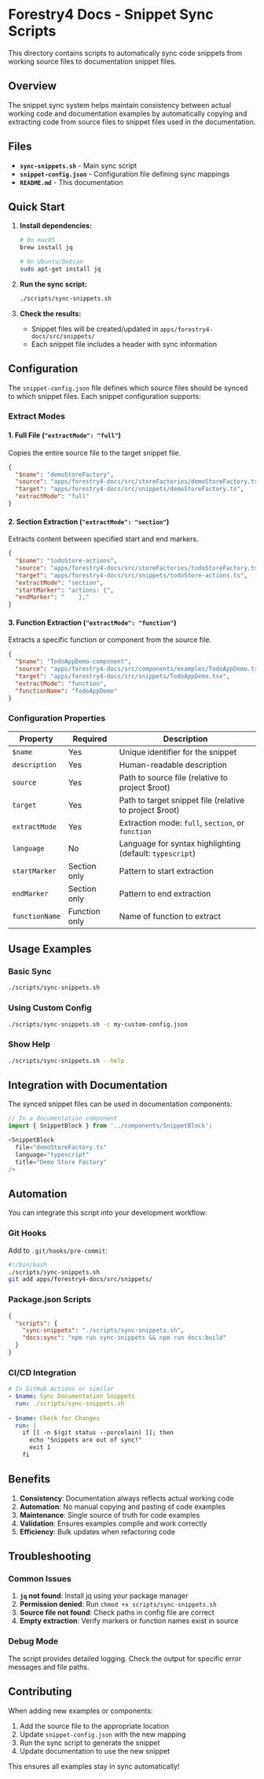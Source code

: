 # Forestry4 Docs - Snippet Sync Scripts

This directory contains scripts to automatically sync code snippets from working source files to documentation snippet files.

## Overview

The snippet sync system helps maintain consistency between actual working code and documentation examples by automatically copying and extracting code from source files to snippet files used in the documentation.

## Files

- **`sync-snippets.sh`** - Main sync script
- **`snippet-config.json`** - Configuration file defining sync mappings
- **`README.md`** - This documentation

## Quick Start

1. **Install dependencies:**
   ```bash
   # On macOS
   brew install jq
   
   # On Ubuntu/Debian
   sudo apt-get install jq
   ```

2. **Run the sync script:**
   ```bash
   ./scripts/sync-snippets.sh
   ```

3. **Check the results:**
   - Snippet files will be created/updated in `apps/forestry4-docs/src/snippets/`
   - Each snippet file includes a header with sync information

## Configuration

The `snippet-config.json` file defines which source files should be synced to which snippet files. Each snippet configuration supports:

### Extract Modes

#### 1. Full File (`"extractMode": "full"`)
Copies the entire source file to the target snippet file.

```json
{
  "$name": "demoStoreFactory",
  "source": "apps/forestry4-docs/src/storeFactories/demoStoreFactory.ts",
  "target": "apps/forestry4-docs/src/snippets/demoStoreFactory.ts",
  "extractMode": "full"
}
```

#### 2. Section Extraction (`"extractMode": "section"`)
Extracts content between specified start and end markers.

```json
{
  "$name": "todoStore-actions",
  "source": "apps/forestry4-docs/src/storeFactories/todoStoreFactory.ts",
  "target": "apps/forestry4-docs/src/snippets/todoStore-actions.ts",
  "extractMode": "section",
  "startMarker": "actions: {",
  "endMarker": "    },"
}
```

#### 3. Function Extraction (`"extractMode": "function"`)
Extracts a specific function or component from the source file.

```json
{
  "$name": "TodoAppDemo-component",
  "source": "apps/forestry4-docs/src/components/examples/TodoAppDemo.tsx",
  "target": "apps/forestry4-docs/src/snippets/TodoAppDemo.tsx",
  "extractMode": "function",
  "functionName": "TodoAppDemo"
}
```

### Configuration Properties

| Property | Required | Description |
|----------|----------|-------------|
| `$name` | Yes | Unique identifier for the snippet |
| `description` | Yes | Human-readable description |
| `source` | Yes | Path to source file (relative to project $root) |
| `target` | Yes | Path to target snippet file (relative to project $root) |
| `extractMode` | Yes | Extraction mode: `full`, `section`, or `function` |
| `language` | No | Language for syntax highlighting (default: `typescript`) |
| `startMarker` | Section only | Pattern to start extraction |
| `endMarker` | Section only | Pattern to end extraction |
| `functionName` | Function only | Name of function to extract |

## Usage Examples

### Basic Sync
```bash
./scripts/sync-snippets.sh
```

### Using Custom Config
```bash
./scripts/sync-snippets.sh -c my-custom-config.json
```

### Show Help
```bash
./scripts/sync-snippets.sh --help
```

## Integration with Documentation

The synced snippet files can be used in documentation components:

```typescript
// In a documentation component
import { SnippetBlock } from '../components/SnippetBlock';

<SnippetBlock 
  file="demoStoreFactory.ts" 
  language="typescript"
  title="Demo Store Factory"
/>
```

## Automation

You can integrate this script into your development workflow:

### Git Hooks
Add to `.git/hooks/pre-commit`:
```bash
#!/bin/bash
./scripts/sync-snippets.sh
git add apps/forestry4-docs/src/snippets/
```

### Package.json Scripts
```json
{
  "scripts": {
    "sync-snippets": "./scripts/sync-snippets.sh",
    "docs:sync": "npm run sync-snippets && npm run docs:build"
  }
}
```

### CI/CD Integration
```yaml
# In GitHub Actions or similar
- $name: Sync Documentation Snippets
  run: ./scripts/sync-snippets.sh
  
- $name: Check for Changes
  run: |
    if [[ -n $(git status --porcelain) ]]; then
      echo "Snippets are out of sync!"
      exit 1
    fi
```

## Benefits

1. **Consistency**: Documentation always reflects actual working code
2. **Automation**: No manual copying and pasting of code examples
3. **Maintenance**: Single source of truth for code examples
4. **Validation**: Ensures examples compile and work correctly
5. **Efficiency**: Bulk updates when refactoring code

## Troubleshooting

### Common Issues

1. **`jq` not found**: Install jq using your package manager
2. **Permission denied**: Run `chmod +x scripts/sync-snippets.sh`
3. **Source file not found**: Check paths in config file are correct
4. **Empty extraction**: Verify markers or function names exist in source

### Debug Mode
The script provides detailed logging. Check the output for specific error messages and file paths.

## Contributing

When adding new examples or components:

1. Add the source file to the appropriate location
2. Update `snippet-config.json` with the new mapping
3. Run the sync script to generate the snippet
4. Update documentation to use the new snippet

This ensures all examples stay in sync automatically!
